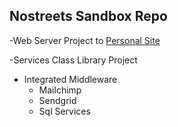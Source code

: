 
## Nostreets Sandbox Repo

 -Web Server Project to [Personal Site](http://nostreetssolutions.com/#!/)

 -Services Class Library Project

- Integrated Middleware
	- Mailchimp
	- Sendgrid
	- Sql Services
